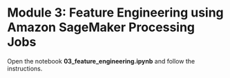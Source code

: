 # Module 3: Feature Engineering using Amazon SageMaker Processing Jobs

Open the notebook **03_feature_engineering.ipynb** and follow the instructions.
